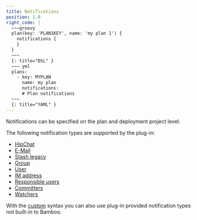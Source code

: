 ```yaml
---
title: Notifications
position: 1.0
right_code: |
  ~~~groovy
  plan(key: 'PLAN1KEY', name: 'my plan 1') {
    notifications {
    }
  }
  ~~~
  {: title="DSL" }
  ~~~ yml
  plans:
    - key: MYPLAN
      name: my plan
      notifications:
      # Plan notifications
  ~~~
  {: title="YAML" }
---
```

Notifications can be specified on the plan and deployment project level.

The following notification types are supported by the plug-in:

  - [HipChat](#hipchat)
  - [E-Mail](#email)
  - [Stash legacy](#stashLegacy)
  - [Group](#group)
  - [User](#user)
  - [IM address](#imAddress)
  - [Responsible users](#responsibleUsers)
  - [Committers](#committers)
  - [Watchers](#watchers)

With the [custom](#custom) syntax you can also use plug-in provided notification types not built-in to Bamboo.
